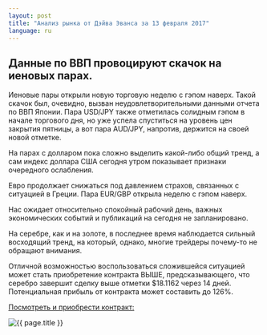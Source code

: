 ```yaml
---
layout: post
title: "Анализ рынка от Дэйва Эванса за 13 февраля 2017"
language: ru
---
```

## Данные по ВВП провоцируют скачок на иеновых парах.

Иеновые пары открыли новую торговую неделю с гэпом наверх. Такой скачок был, очевидно, вызван неудовлетворительными данными отчета по ВВП Японии. Пара USD/JPY также отметилась солидным гэпом в начале торгового дня, но уже успела спуститься на уровень цен закрытия пятницы, а вот пара AUD/JPY, напротив, держится на своей новой отметке.

На парах с долларом пока сложно выделить какой-либо общий тренд, а сам индекс доллара США сегодня утром показывает признаки очередного ослабления.

Евро продолжает снижаться под давлением страхов, связанных с ситуацией в Греции. Пара EUR/GBP открыла неделю с гэпом наверх.

Нас ожидает относительно спокойный рабочий день, важных экономических событий и публикаций на сегодня не запланировано.

На серебре, как и на золоте, в последнее время наблюдается сильный восходящий тренд, на который, однако, многие трейдеры почему-то не обращают внимания.

Отличной возможностью воспользоваться сложившейся ситуацией может стать приобретение контракта ВЫШЕ, предсказывающего, что серебро завершит сделку выше отметки $18.1162 через 14 дней. Потенциальная прибыль от контракта может составить до 126%.

<a href="http://record.binary.com/_bivVDfg8lHux76XffYA0JmNd7ZgqdRLk/1/?market=metals&amp;duration_amount=14&amp;duration_units=d&amp;amount=10&amp;amount_type=payout&amp;expiry_type=duration&amp;underlying=frxXAGUSD&amp;formname=higherlower&amp;barrier=18.1162&amp;s=1&amp;t=RcWwlD7SryDsNnxnKFWo8Z0co5lt24DG" target="_blank">Посмотреть и приобрести контракт:</a>

<img class="post-image" src="{{ site.url }}/images/2017-02-13_07-36-58.jpg" alt="{{ page.title }}">